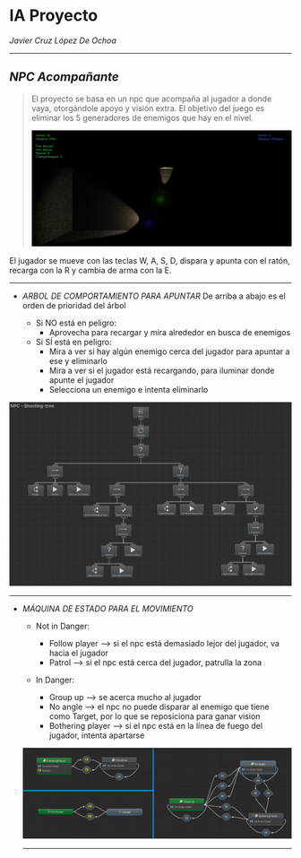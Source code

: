 # IA Proyecto 
_Javier Cruz López De Ochoa_
____________________________________________________________________________________________________________________________
## _NPC Acompañante_
> El proyecto se basa en un npc que acompaña al jugador a donde vaya, otorgándole apoyo y visión extra. El objetivo del juego es eliminar los 5 generadores de enemigos que hay en el nivel. 
>
> ![Imagen in-game](Assets/StateMachine/Game.PNG)

El jugador se mueve con las teclas W, A, S, D, dispara y apunta con el ratón, recarga con la R y cambia de arma con la E. 

__________

- _ARBOL DE COMPORTAMIENTO PARA APUNTAR_
  De arriba a abajo es el orden de prioridad del árbol
  
  - Si NO está en peligro:
    - Aprovecha para recargar y mira alrededor en busca de enemigos
  - Si SÍ está en peligro: 
    - Mira a ver si hay algún enemigo cerca del jugador para apuntar a ese y eliminarlo
    - Mira a ver si el jugador está recargando, para iluminar donde apunte el jugador
    - Selecciona un enemigo e intenta eliminarlo

 ![Arbol de comportamiento para apuntar](Assets/StateMachine/ShootingTreeEnd.PNG)
 
_________

- _MÁQUINA DE ESTADO PARA EL MOVIMIENTO_
  
  - Not in Danger:
    - Follow player --> si el npc está demasiado lejor del jugador, va hacia el jugador
    - Patrol  -->  si el npc está cerca del jugador, patrulla la zona

  - In Danger: 
    - Group up  --> se acerca mucho al jugador
    - No angle  --> el npc no puede disparar al enemigo que tiene como Target, por lo que se reposiciona para ganar vision
    - Bothering player  --> si el npc está en la línea de fuego del jugador, intenta apartarse
  
   ![Máquina de estados de movimiento](Assets/StateMachine/MovementEnd.png)
    _________

 
